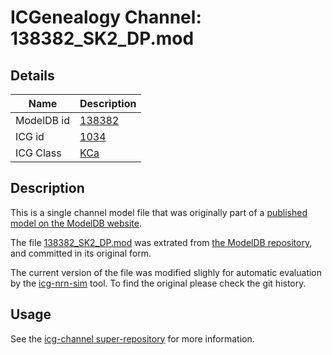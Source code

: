 # ICGenealogy Channel: 138382\_SK2\_DP.mod

## Details

Name | Description
---- | -----------
ModelDB id | [138382](http://senselab.med.yale.edu/ModelDB/ShowModel.cshtml?model=138382)
ICG id | [1034](http://icg.neurotheory.ox.ac.uk/channels/5/1034)
ICG Class | [KCa](http://icg.neurotheory.ox.ac.uk/channels/5)

## Description

This is a single channel model file that was originally part of a [published model on the ModelDB website](http://senselab.med.yale.edu/ModelDB/ShowModel.cshtml?model=138382).


The file [138382\_SK2\_DP.mod](138382_SK2_DP.mod) was extrated from [the ModelDB repository](http://senselab.med.yale.edu/ModelDB/ShowModel.cshtml?model=138382), and committed in its original form.

The current version of the file was modified slighly for automatic evaluation by the [icg-nrn-sim](https://github.com/icgenealogy/icg-nrn-sim) tool. To find the original please check the git history.


## Usage

See the [icg-channel super-repository](https://github.com/icgenealogy/icg-channels) for more information.